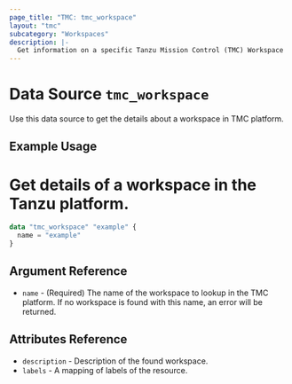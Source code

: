 ```yaml
---
page_title: "TMC: tmc_workspace"
layout: "tmc"
subcategory: "Workspaces"
description: |-
  Get information on a specific Tanzu Mission Control (TMC) Workspace
---
```


# Data Source `tmc_workspace`

Use this data source to get the details about a workspace in TMC platform.

## Example Usage
# Get details of a workspace in the Tanzu platform.
```terraform
data "tmc_workspace" "example" {
  name = "example"
}
```

## Argument Reference

* `name` - (Required) The name of the workspace to lookup in the TMC platform. If no workspace is found with this name, an error will be returned.

## Attributes Reference

* `description` - Description of the found workspace.
* `labels` - A mapping of labels of the resource.